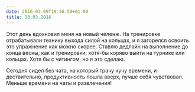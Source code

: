 ```yaml
---
date: 2016-03-09T19:56:50+01:00
title: 30.03.2016
---
```


Этот день вдохновил меня на новый челенж. На тренировке отрабатывали технику выхода силой на кольцах, и я загорелся освоить это упражнение как можно скорее. Ставлю дедлайн на выполнение до конца весны, как и тренировки, хотя-бы коряво выйти на турнике или кольцах. Хотя бы с читингом, но я это сделаю. 

Сегодня сидел без чата, на который трачу кучу времени, и дествительно, продуктивность пошла вверх, лучше себя чувствовал. Меньше времени на чаты и развлечения! 